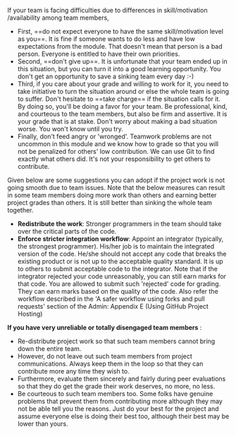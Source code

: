 If your team is facing difficulties due to differences in skill/motivation /availability among team members,

* First, ==do not expect everyone to have the same skill/motivation level as you==. It is fine if someone wants to do less and have low expectations from the module. That doesn't mean that person is a bad person. Everyone is entitled to have their own priorities.
* Second, ==don't give up==. It is unfortunate that your team ended up in this situation, but you can turn it into a good learning opportunity. You don't get an opportunity to save a sinking team every day :-)
* Third, if you care about your grade and willing to work for it, you need to take initiative to turn the situation around or else the whole team is going to suffer. Don't hesitate to ==take charge== if the situation calls for it. By doing so, you'll be doing a favor for your team. Be professional, kind, and courteous to the team members, but also be firm and assertive. It is your grade that is at stake. Don't worry about making a bad situation worse. You won't know until you try.
* Finally, don't feed angry or 'wronged'. Teamwork problems are not uncommon in this module and we know how to grade so that you will not be penalized for others' low contribution. We can use Git to find exactly what others did. It's not your responsibility to get others to contribute.

Given below are some suggestions you can adopt if the project work is not going smooth due to team issues. Note that the below measures can result in some team members doing more work than others and earning better project grades than others. It is still better than sinking the whole team together.

* **Redistribute the work**: Stronger programmers in the team should take over the critical parts of the code.
* **Enforce stricter integration workflow**: Appoint an integrator (typically, the strongest programmer). His/her job is to maintain the integrated version of the code. He/she should not accept any code that breaks the existing product or is not up to the acceptable quality standard. It is up to others to submit acceptable code to the integrator. Note that if the integrator rejected your code unreasonably, you can still earn marks for that code. You are allowed to submit such 'rejected' code for grading. They can earn marks based on the quality of the code. Also refer the workflow described in the 'A safer workflow using forks and pull requests' section of the Admin: Appendix E (Using GitHub Project Hosting)

**If you have very unreliable or totally disengaged team members** :

* Re-distribute project work so that such team members cannot bring down the entire team.
* However, do not leave out such team members from project communications. Always keep them in the loop so that they can contribute more any time they wish to.
* Furthermore, evaluate them sincerely and fairly during peer evaluations so that they do get the grade their work deserves, no more, no less.
* Be courteous to such team members too. Some folks have genuine problems that prevent them from contributing more although they may not be able tell you the reasons. Just do your best for the project and assume everyone else is doing their best too, although their best may be lower than yours.
